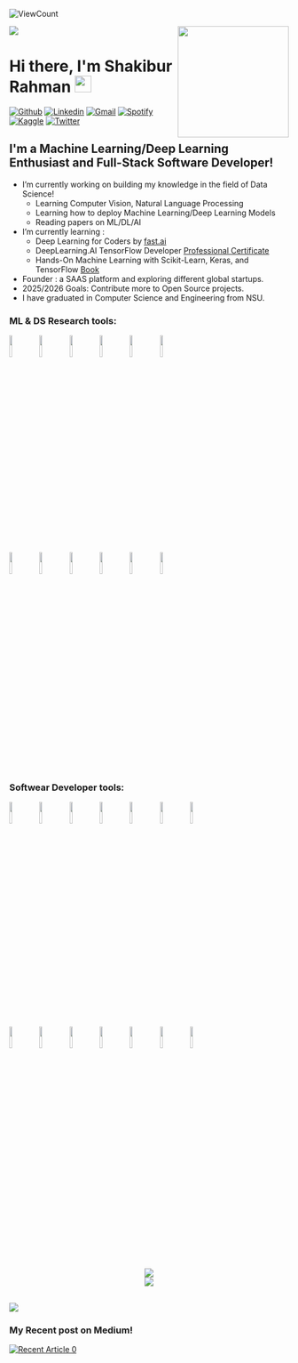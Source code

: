 ![ViewCount](https://views.whatilearened.today/views/github/shakiburcode/shakiburcode.svg?cache=remove)

![](https://quotes-github-readme.vercel.app/api?type=horizontal&theme=radical)
<img align="right" height="200" src="https://media3.giphy.com/media/v1.Y2lkPTc5MGI3NjExOG16M3c2bXR6MmR5MW85d2h6MmxncXA1cXB0djk5NXF0bzI1ejZzMiZlcD12MV9pbnRlcm5hbF9naWZfYnlfaWQmY3Q9Zw/OLPQ6z2hlHmwFc4Hso/giphy.gif"  />
<h1 align="left">Hi there, I'm Shakibur Rahman <img src="https://raw.githubusercontent.com/iampavangandhi/iampavangandhi/master/gifs/Hi.gif" width="30px"></h1>

[![Github](https://img.shields.io/badge/-Github-333?style=flat&logo=Github&logoColor=white)](https://github.com/shakiburcode)
[![Linkedin](https://img.shields.io/badge/-LinkedIn-blue?style=flat&logo=Linkedin&logoColor=white)](https://www.linkedin.com/in/mdshakiburrahman/)
[![Gmail](https://img.shields.io/badge/-Gmail-c14438?style=flat&logo=Gmail&logoColor=white)](mailto:shakiburrahmanshanto1@gmail.com)
[![Spotify](https://img.shields.io/badge/-Spotify-1DB954?style=flat&logo=Spotify&logoColor=white)](https://open.spotify.com/user/31wwsok2swhdv5hkgnn4ohyeezyy)
[![Kaggle](https://img.shields.io/badge/-Kaggle-20beff?style=flat&logo=Kaggle&logoColor=white)](https://www.kaggle.com/iamshakibur)
[![Twitter](https://img.shields.io/badge/-Twitter-1DA1F2?style=flat&logo=Twitter&logoColor=white)](https://x.com/shakiburrahman_)
&nbsp;
## I'm a Machine Learning/Deep Learning Enthusiast and Full-Stack Software Developer!

- I’m currently working on building my knowledge in the field of Data Science!
  - Learning Computer Vision, Natural Language Processing
  - Learning how to deploy Machine Learning/Deep Learning Models
  - Reading papers on ML/DL/AI
- I’m currently learning : 
  - Deep Learning for Coders by [fast.ai](http://course.fast.ai)
  - DeepLearning.AI TensorFlow Developer [Professional Certificate](https://www.coursera.org/professional-certificates/tensorflow-in-practice)
  - Hands-On Machine Learning with Scikit-Learn, Keras, and TensorFlow [Book](https://www.oreilly.com/library/view/hands-on-machine-learning/9781492032632/)
- Founder : a SAAS platform and exploring different global startups. 
- 2025/2026 Goals: Contribute more to Open Source projects.
- I have graduated in Computer Science and Engineering from NSU.
  
### ML & DS Research tools:

  <code><img width="10%" src="https://www.vectorlogo.zone/logos/python/python-ar21.svg"></code>
  <code><img width="10%" src="https://www.vectorlogo.zone/logos/nextjs/nextjs-ar21.svg"></code>
  <code><img width="10%" src="https://www.vectorlogo.zone/logos/pytorch/pytorch-ar21.svg"></code>
  <code><img width="10%" src="https://www.vectorlogo.zone/logos/tensorflow/tensorflow-ar21.svg"></code>
  <code><img width="10%" src="https://www.vectorlogo.zone/logos/jupyter/jupyter-ar21.svg"></code>
  <code><img width="10%" src="https://www.vectorlogo.zone/logos/json/json-ar21.svg"></code>
  <br />
  <code><img width="10%" src="https://www.vectorlogo.zone/logos/mysql/mysql-ar21.svg"></code>
  <code><img width="10%" src="https://www.vectorlogo.zone/logos/google_cloud/google_cloud-ar21.svg"></code>
  <code><img width="10%" src="https://www.vectorlogo.zone/logos/docker/docker-ar21.svg"></code>
  <code><img width="10%" src="https://www.vectorlogo.zone/logos/git-scm/git-scm-ar21.svg"></code>
  <code><img width="10%" src="https://www.vectorlogo.zone/logos/github/github-ar21.svg"></code>
  <code><img width="10%" src="https://www.vectorlogo.zone/logos/visualstudio_code/visualstudio_code-ar21.svg"></code>
<br />
### Softwear Developer tools:

  <code><img width="10%" src="https://www.vectorlogo.zone/logos/flutterio/flutterio-ar21.svg"></code>
  <code><img width="10%" src="https://www.vectorlogo.zone/logos/firebase/firebase-ar21.svg"></code>
  <code><img width="10%" src="https://www.vectorlogo.zone/logos/laravel/laravel-ar21.svg"></code>
  <code><img width="10%" src="https://www.vectorlogo.zone/logos/dartlang/dartlang-ar21.svg"></code>
  <code><img width="10%" src="https://www.vectorlogo.zone/logos/nextjs/nextjs-ar21.svg"></code>
  <code><img width="10%" src="https://www.vectorlogo.zone/logos/reactjs/reactjs-ar21.svg"></code>
  <code><img width="10%" src="https://www.vectorlogo.zone/logos/tailwindcss/tailwindcss-ar21.svg"></code>

  <code><img width="10%" src="https://www.vectorlogo.zone/logos/isocpp/isocpp-ar21.svg"></code>
  <code><img width="10%" src="https://www.vectorlogo.zone/logos/java/java-ar21.svg"></code>
  <code><img width="10%" src="https://www.vectorlogo.zone/logos/javascript/javascript-ar21.svg"></code>
  <code><img width="10%" src="https://www.vectorlogo.zone/logos/nodejs/nodejs-ar21.svg"></code>
  <code><img width="10%" src="https://www.vectorlogo.zone/logos/mongodb/mongodb-ar21.svg"></code>
  <code><img width="10%" src="https://www.vectorlogo.zone/logos/djangoproject/djangoproject-ar21.svg"></code>
  <code><img width="10%" src="https://www.vectorlogo.zone/logos/figma/figma-ar21.svg"></code>

<br />

<div align="center">
  
![](https://nirzak-streak-stats.vercel.app/?user=shakiburcode&theme=react&hide_border=false)<br/>
![](https://github-readme-stats.vercel.app/api?username=shakiburcode&theme=react&hide_border=false&include_all_commits=true&count_private=true)<br/>
</div>

## 
![](https://github-profile-trophy.vercel.app/?username=shakiburcode&theme=radical&no-frame=false&no-bg=true&margin-w=4)

### My Recent post on Medium!
<a target="_blank" href="https://github-readme-medium-recent-article.vercel.app/medium/@sachin93/0"><img src="https://github-readme-medium-recent-article.vercel.app/medium/@sachin93/0" alt="Recent Article 0">

